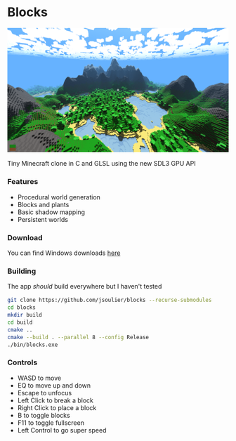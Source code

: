 # Blocks

![](image.png)

Tiny Minecraft clone in C and GLSL using the new SDL3 GPU API

### Features

- Procedural world generation
- Blocks and plants
- Basic shadow mapping
- Persistent worlds

### Download

You can find Windows downloads [here](https://github.com/jsoulier/blocks/releases)

### Building

The app _should_ build everywhere but I haven't tested

```bash
git clone https://github.com/jsoulier/blocks --recurse-submodules
cd blocks
mkdir build
cd build
cmake ..
cmake --build . --parallel 8 --config Release
./bin/blocks.exe
```

### Controls
- WASD to move
- EQ to move up and down
- Escape to unfocus
- Left Click to break a block
- Right Click to place a block
- B to toggle blocks
- F11 to toggle fullscreen
- Left Control to go super speed